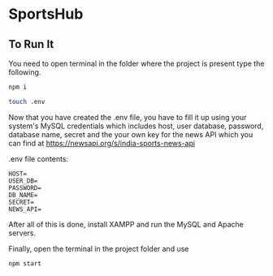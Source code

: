# SportsHub

## To Run It
You need to open terminal in the folder where the project is present type the following.
```sh
npm i

touch .env
```
Now that you have created the .env file, you have to fill it up using your system's MySQL credentials which includes host, user database, password, database name, secret and the your own key for the news API which you can find at https://newsapi.org/s/india-sports-news-api

.env file contents:

```.env
HOST=
USER_DB=
PASSWORD=
DB_NAME=
SECRET=
NEWS_API=
```
After all of this is done, install XAMPP and run the MySQL and Apache servers.

Finally, open the terminal in the project folder and use
```
npm start
```
